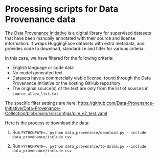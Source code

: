 # Processing scripts for Data Provenance data

The [Data Provenance Initiative](https://www.dataprovenance.org) is a digital library for supervised datasets that have been manually annotated with their source and license information. It wraps HuggingFace datasets with extra metadata, and provides code to download, standardize and filter for various criteria.

In this case, we have filtered for the following criteria:
* English language or code data
* No model generated text
* Datasets have a commercially viable license, found through the Data Provenance Initiative or the hosting GitHub repository
* The original source(s) of the text are only from the list of sources in `source_allow_list.txt`

The specific filter settings are here: https://github.com/Data-Provenance-Initiative/Data-Provenance-Collection/blob/main/src/configs/pile_v2_test.yaml


Here is the process to download the data:

1. Run `PYTHONPATH=. python data_provenance/download.py --include data_provenance/include.csv`

2. Run `PYTHONPATH=. python data_provenance/to-dolma.py --include data_provenance/include.csv`
